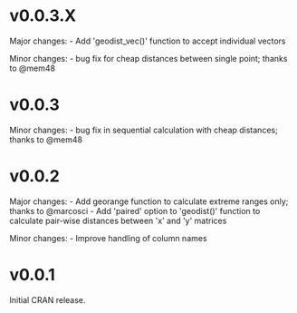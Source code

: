 # v0.0.3.X

Major changes:
    - Add 'geodist_vec()' function to accept individual vectors

Minor changes:
    - bug fix for cheap distances between single point; thanks to @mem48

# v0.0.3

Minor changes:
    - bug fix in sequential calculation with cheap distances; thanks to @mem48

# v0.0.2

Major changes:
    - Add georange function to calculate extreme ranges only; thanks to @marcosci
    - Add 'paired' option to 'geodist()' function to calculate pair-wise
      distances between 'x' and 'y' matrices

Minor changes:
    - Improve handling of column names


# v0.0.1

Initial CRAN release.
